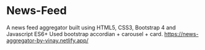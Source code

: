 # News-Feed
A news feed aggregator built using HTML5, CSS3, Bootstrap 4 and Javascript ES6+
Used bootstrap accordian + carousel + card.
https://news-aggregator-by-vinay.netlify.app/
